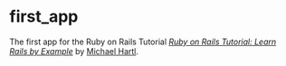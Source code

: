 # first_app
The first app for the Ruby on Rails Tutorial
[*Ruby on Rails Tutorial: Learn Rails by Example*](http://railstutorial.org/)
by [Michael Hartl](http://michaelhartl.com/).

